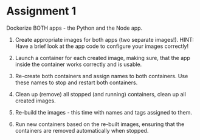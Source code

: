 # Assignment 1

Dockerize BOTH apps - the Python and the Node app.

1. Create appropriate images for both apps (two separate images!).
   HINT: Have a brief look at the app code to configure your images correctly!

2. Launch a container for each created image, making sure,
   that the app inside the container works correctly and is usable.

3. Re-create both containers and assign names to both containers.
   Use these names to stop and restart both containers.

4. Clean up (remove) all stopped (and running) containers,
   clean up all created images.

5. Re-build the images - this time with names and tags assigned to them.

6. Run new containers based on the re-built images, ensuring that the containers
   are removed automatically when stopped.

